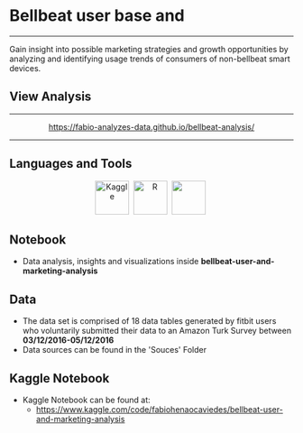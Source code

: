 <link rel="stylesheet" href="https://cdn.jsdelivr.net/gh/devicons/devicon@v2.15.1/devicon.min.css">
          
# Bellbeat user base and 

---
Gain insight into possible marketing strategies and growth opportunities by analyzing and identifying usage trends of consumers of non-bellbeat smart devices.

## View Analysis
---
<div align="center">

https://fabio-analyzes-data.github.io/bellbeat-analysis/
</div>

---
## Languages and Tools

<div align="center">
<img src="https://cdn.jsdelivr.net/gh/devicons/devicon/icons/kaggle/kaggle-original-wordmark.svg" title="Kaggle" alt="Kaggle" width="60"/>&nbsp;
<img src="https://cdn.jsdelivr.net/gh/devicons/devicon/icons/r/r-plain.svg" title="R" alt="R" width="60"/>&nbsp;
<img src="https://cdn.jsdelivr.net/gh/devicons/devicon/icons/rstudio/rstudio-original.svg" width='60' />&nbsp;

</div>

## Notebook
- Data analysis, insights and visualizations inside **bellbeat-user-and-marketing-analysis**

## Data
- The data set is comprised of 18 data tables generated by fitbit users who voluntarily submitted their data to an Amazon Turk Survey between **03/12/2016-05/12/2016**
- Data sources can be found in the 'Souces' Folder
  
## Kaggle Notebook
- Kaggle Notebook can be found at: 
  - https://www.kaggle.com/code/fabiohenaocaviedes/bellbeat-user-and-marketing-analysis